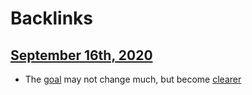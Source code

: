 
# Backlinks
## [September 16th, 2020](<September 16th, 2020.md>)
- The [goal](<goal.md>) may not change much, but become [clearer](<clearer.md>)

